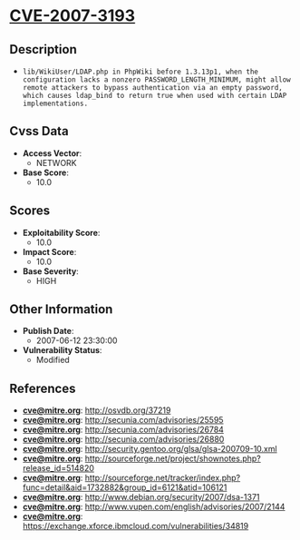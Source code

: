
# [CVE-2007-3193](https://cve.mitre.org/cgi-bin/cvename.cgi?name=CVE-2007-3193)

## Description

- `lib/WikiUser/LDAP.php in PhpWiki before 1.3.13p1, when the configuration lacks a nonzero PASSWORD_LENGTH_MINIMUM, might allow remote attackers to bypass authentication via an empty password, which causes ldap_bind to return true when used with certain LDAP implementations.`

## Cvss Data

- **Access Vector**:
  - NETWORK
- **Base Score**:
  - 10.0

## Scores

- **Exploitability Score**:
  - 10.0
- **Impact Score**:
  - 10.0
- **Base Severity**:
  - HIGH

## Other Information

- **Publish Date**:
  - 2007-06-12 23:30:00
- **Vulnerability Status**:
  - Modified

## References

- **cve@mitre.org**: http://osvdb.org/37219
- **cve@mitre.org**: http://secunia.com/advisories/25595
- **cve@mitre.org**: http://secunia.com/advisories/26784
- **cve@mitre.org**: http://secunia.com/advisories/26880
- **cve@mitre.org**: http://security.gentoo.org/glsa/glsa-200709-10.xml
- **cve@mitre.org**: http://sourceforge.net/project/shownotes.php?release_id=514820
- **cve@mitre.org**: http://sourceforge.net/tracker/index.php?func=detail&aid=1732882&group_id=6121&atid=106121
- **cve@mitre.org**: http://www.debian.org/security/2007/dsa-1371
- **cve@mitre.org**: http://www.vupen.com/english/advisories/2007/2144
- **cve@mitre.org**: https://exchange.xforce.ibmcloud.com/vulnerabilities/34819
